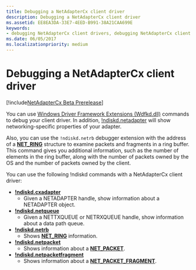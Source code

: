 ```yaml
---
title: Debugging a NetAdapterCx client driver
description: Debugging a NetAdapterCx client driver
ms.assetid: EE8EA3DA-33E7-4EED-B991-38A21CAA699E
keywords:
- debugging NetAdapterCx client drivers, debugging NetAdapterCx client drivers
ms.date: 06/05/2017
ms.localizationpriority: medium
---
```


# Debugging a NetAdapterCx client driver

[!include[NetAdapterCx Beta Prerelease](../netcx-beta-prerelease.md)]

You can use [Windows Driver Framework Extensions (Wdfkd.dll)](https://msdn.microsoft.com/library/windows/hardware/ff551876) commands to debug your client driver.  In addition, [!ndiskd.netadapter](https://msdn.microsoft.com/library/windows/hardware/mt799821) will show networking-specific properties of your adapter.

Also, you can use the `!ndiskd.netrb` debugger extension with the address of a [**NET_RING**](https://docs.microsoft.com/windows-hardware/drivers/ddi/content/netringbuffer/ns-netringbuffer-_NET_RING) structure to examine packets and fragments in a ring buffer.  This command gives you additional information, such as the number of elements in the ring buffer, along with the number of packets owned by the OS and the number of packets owned by the client.

You can use the following !ndiskd commands with a NetAdapterCx client driver:

*  [**!ndiskd.cxadapter**](https://msdn.microsoft.com/library/windows/hardware/mt808786)
    *  Given a NETADAPTER handle, show information about a NETADAPTER object.
*  [**!ndiskd.netqueue**](https://msdn.microsoft.com/library/windows/hardware/mt808789)
    *  Given a NETTXQUEUE or NETRXQUEUE handle, show information about a data path queue.
*  [**!ndiskd.netrb**](https://msdn.microsoft.com/library/windows/hardware/mt808790)
    *  Shows [**NET_RING**](https://docs.microsoft.com/windows-hardware/drivers/ddi/content/netringbuffer/ns-netringbuffer-_NET_RING) information.
*  [**!ndiskd.netpacket**](https://msdn.microsoft.com/library/windows/hardware/mt808787)
    *  Shows information about a [**NET_PACKET**](https://docs.microsoft.com/windows-hardware/drivers/ddi/content/netpacket/ns-netpacket-_net_packet).
*  [**!ndiskd.netpacketfragment**](https://msdn.microsoft.com/library/windows/hardware/mt808788)
    *  Shows information about a [**NET_PACKET_FRAGMENT**](https://docs.microsoft.com/windows-hardware/drivers/ddi/content/netpacket/ns-netpacket-_net_packet_fragment).
